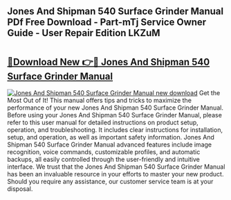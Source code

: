 ## Jones And Shipman 540 Surface Grinder Manual PDf Free Download - Part-mTj Service Owner Guide - User Repair Edition LKZuM

# <h2><a href="http://bc52522.oget.top/?id=Jones+And+Shipman+540+Surface+Grinder+Manual">🔗Download New 👉🔴 Jones And Shipman 540 Surface Grinder Manual</a></h2>

[![Jones And Shipman 540 Surface Grinder Manual new download](https://i.imgur.com/5g1atiW.png)](http://bc52522.oget.top/?id=Jones+And+Shipman+540+Surface+Grinder+Manual)
Get the Most Out of It! This manual offers tips and tricks to maximize the performance of your new Jones And Shipman 540 Surface Grinder Manual. Before using your Jones And Shipman 540 Surface Grinder Manual, please refer to this user manual for detailed instructions on product setup, operation, and troubleshooting. It includes clear instructions for installation, setup, and operation, as well as important safety information. Jones And Shipman 540 Surface Grinder Manual advanced features include image recognition, voice commands, customizable profiles, and automatic backups, all easily controlled through the user-friendly and intuitive interface. We trust that the Jones And Shipman 540 Surface Grinder Manual has been an invaluable resource in your efforts to master your new product. Should you require any assistance, our customer service team is at your disposal.
